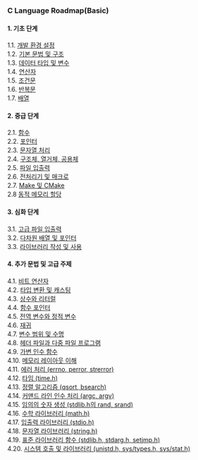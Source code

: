 ### C Language Roadmap(Basic)

#### 1. 기초 단계
1.1. [개발 환경 설정](./01.md)  
1.2. [기본 문법 및 구조](./02.md)  
1.3. [데이터 타입 및 변수](./03.md)  
1.4. [연산자](./04.md)  
1.5. [조건문](./05.md)  
1.6. [반복문](./06.md)  
1.7. [배열](./07.md)  

#### 2. 중급 단계
2.1. [함수](./08.md)  
2.2. [포인터](./09.md)  
2.3. [문자열 처리](./10.md)  
2.4. [구조체, 열거체, 공용체](./11.md)  
2.5. [파일 입출력](./12.md)  
2.6. [전처리기 및 매크로](./13.md)  
2.7. [Make 및 CMake](./14.md)  
2.8 [동적 메모리 할당](./15.md)  

#### 3. 심화 단계
3.1. [고급 파일 입출력](./16.md)  
3.2. [다차원 배열 및 포인터](./17.md)  
3.3. [라이브러리 작성 및 사용](./18.md)  

#### 4. 추가 문법 및 고급 주제
4.1. [비트 연산자](./19.md)  
4.2. [타입 변환 및 캐스팅](./20.md)  
4.3. [상수와 리터럴](./21.md)  
4.4. [함수 포인터](./22.md)  
4.5. [전역 변수와 정적 변수](./23.md)  
4.6. [재귀](./24.md)  
4.7. [변수 범위 및 수명](./25.md)  
4.8. [헤더 파일과 다중 파일 프로그램](./26.md)  
4.9. [가변 인수 함수](./27.md)  
4.10. [메모리 레이아웃 이해](./28.md)  
4.11. [에러 처리 (errno, perror, strerror)](./29.md)  
4.12. [타임 (time.h)](./30.md)  
4.13. [정렬 알고리즘 (qsort, bsearch)](./31.md)  
4.14. [커맨드 라인 인수 처리 (argc, argv)](./32.md)  
4.15. [임의의 숫자 생성 (stdlib.h의 rand, srand)](./33.md)  
4.16. [수학 라이브러리 (math.h)](./34.md)  
4.17. [입출력 라이브러리 (stdio.h)](./35.md)  
4.18. [문자열 라이브러리 (string.h)](./36.md)  
4.19. [표준 라이브러리 함수 (stdlib.h, stdarg.h, setjmp.h)](./37.md)  
4.20. [시스템 호출 및 라이브러리 (unistd.h, sys/types.h, sys/stat.h)](./38.md)  
